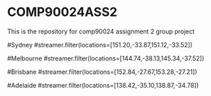 # COMP90024ASS2
This is the repository for comp90024 assignment 2 group project


#Sydney
#streamer.filter(locations=[151.20,-33.87,151.12,-33.52])
    
    
#Melbourne
#streamer.filter(locations=[144.74,-38.13,145.34,-37.52])
    
    
#Brisbane
#streamer.filter(locations=[152.84,-27.67,153.28,-27.21])
       
#Adelaide
#streamer.filter(locations=[138.42,-35.10,138.87,-34.78])
